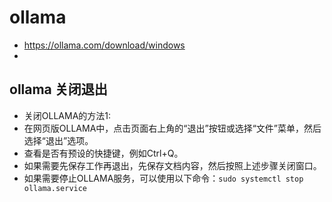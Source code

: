 # ollama

- <https://ollama.com/download/windows>
-

## ollama 关闭退出

- 关闭OLLAMA的方法1:
- 在网页版OLLAMA中，点击页面右上角的“退出”按钮或选择“文件”菜单，然后选择“退出”选项。
- 查看是否有预设的快捷键，例如Ctrl+Q。
- 如果需要先保存工作再退出，先保存文档内容，然后按照上述步骤关闭窗口。
- 如果需要停止OLLAMA服务，可以使用以下命令：`sudo systemctl stop ollama.service`
